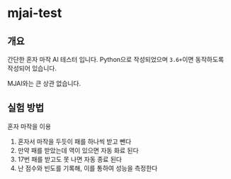 # mjai-test

## 개요

간단한 혼자 마작 AI 테스터 입니다. Python으로 작성되었으며 `3.6+`이면 동작하도록 작성되어 있습니다.

MJAI와는 큰 상관 없습니다.

## 실험 방법

혼자 마작을 이용

1. 혼자서 마작을 두듯이 패를 하나씩 받고 뺀다
2. 만약 패를 받았는데 역이 있으면 자동 화료 된다
3. 17번 패를 받고도 못 나면 자동 종료 된다
4. 난 점수와 빈도를 기록해, 이를 통하여 성능을 측정한다
